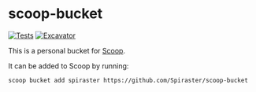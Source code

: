 # scoop-bucket

[![Tests](https://github.com/spiraster/scoop-bucket/actions/workflows/ci.yml/badge.svg)](https://github.com/spiraster/scoop-bucket/actions/workflows/ci.yml) [![Excavator](https://github.com/spiraster/scoop-bucket/actions/workflows/excavator.yml/badge.svg)](https://github.com/spiraster/scoop-bucket/actions/workflows/excavator.yml)

This is a personal bucket for [Scoop](https://scoop.sh).

It can be added to Scoop by running:

    scoop bucket add spiraster https://github.com/Spiraster/scoop-bucket
